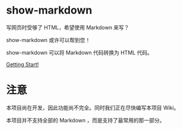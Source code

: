 # show-markdown

写网页时受够了 HTML，希望使用 Markdown 来写？

show-markdown 或许可以帮到您！

show-markdown 可以将 Markdown 代码转换为 HTML 代码。

[Getting Start!](https://github.com/zxp2019/show-markdown/wiki/Getting-Start)

# 注意

本项目尚在开发，因此功能尚不完全。同时我们正在尽快编写本项目 Wiki。

本项目并不支持全部的 Markdown ，而是支持了最常用的那一部分。
